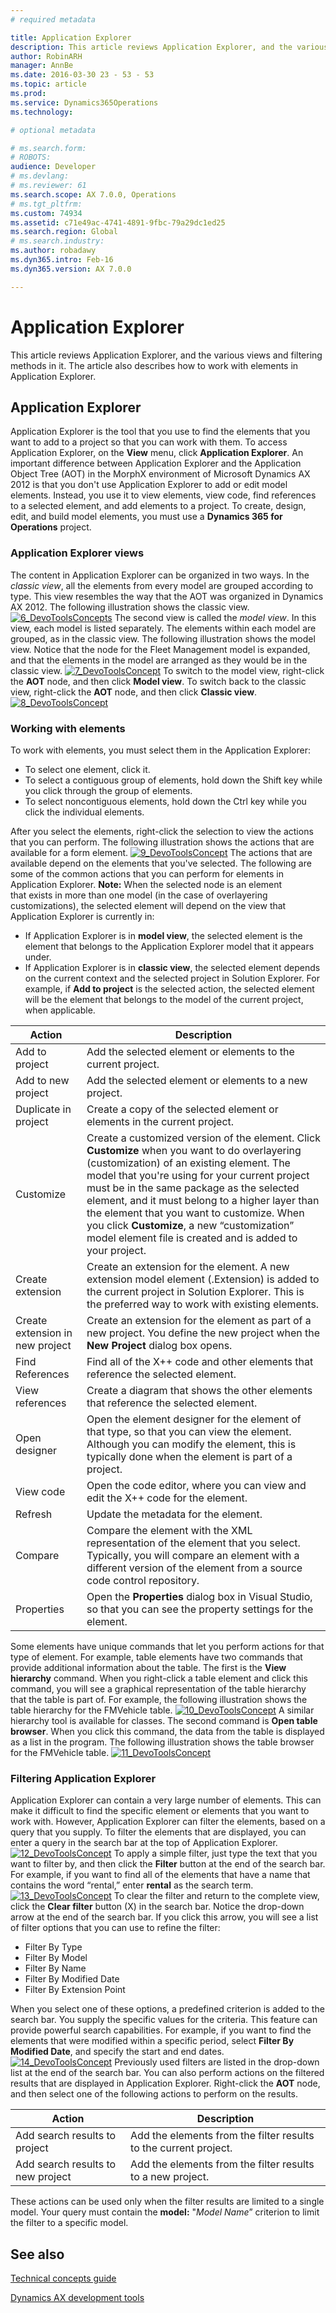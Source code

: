 ```yaml
---
# required metadata

title: Application Explorer
description: This article reviews Application Explorer, and the various views and filtering methods in it. The article also describes how to work with elements in Application Explorer.
author: RobinARH
manager: AnnBe
ms.date: 2016-03-30 23 - 53 - 53
ms.topic: article
ms.prod: 
ms.service: Dynamics365Operations
ms.technology: 

# optional metadata

# ms.search.form: 
# ROBOTS: 
audience: Developer
# ms.devlang: 
# ms.reviewer: 61
ms.search.scope: AX 7.0.0, Operations
# ms.tgt_pltfrm: 
ms.custom: 74934
ms.assetid: c71e49ac-4741-4891-9fbc-79a29dc1ed25
ms.search.region: Global
# ms.search.industry: 
ms.author: robadawy
ms.dyn365.intro: Feb-16
ms.dyn365.version: AX 7.0.0

---
```


# Application Explorer

This article reviews Application Explorer, and the various views and filtering methods in it. The article also describes how to work with elements in Application Explorer.

Application Explorer
--------------------

Application Explorer is the tool that you use to find the elements that you want to add to a project so that you can work with them. To access Application Explorer, on the **View** menu, click **Application Explorer**. An important difference between Application Explorer and the Application Object Tree (AOT) in the MorphX environment of Microsoft Dynamics AX 2012 is that you don't use Application Explorer to add or edit model elements. Instead, you use it to view elements, view code, find references to a selected element, and add elements to a project. To create, design, edit, and build model elements, you must use a **Dynamics 365 for Operations** project.

### Application Explorer views

The content in Application Explorer can be organized in two ways. In the *classic view*, all the elements from every model are grouped according to type. This view resembles the way that the AOT was organized in Dynamics AX 2012. The following illustration shows the classic view. [![6\_DevoToolsConcepts](./media/6_devotoolsconcepts.png)](./media/6_devotoolsconcepts.png) The second view is called the *model view*. In this view, each model is listed separately. The elements within each model are grouped, as in the classic view. The following illustration shows the model view. Notice that the node for the Fleet Management model is expanded, and that the elements in the model are arranged as they would be in the classic view. [![7\_DevoToolsConcept](./media/7_devotoolsconcept.png)](./media/7_devotoolsconcept.png) To switch to the model view, right-click the **AOT** node, and then click **Model view**. To switch back to the classic view, right-click the **AOT** node, and then click **Classic view**. [![8\_DevoToolsConcept](./media/8_devotoolsconcept.png)](./media/8_devotoolsconcept.png)

### Working with elements

To work with elements, you must select them in the Application Explorer:

-   To select one element, click it.
-   To select a contiguous group of elements, hold down the Shift key while you click through the group of elements.
-   To select noncontiguous elements, hold down the Ctrl key while you click the individual elements.

After you select the elements, right-click the selection to view the actions that you can perform. The following illustration shows the actions that are available for a form element. [![9\_DevoToolsConcept](./media/9_devotoolsconcept.png)](./media/9_devotoolsconcept.png) The actions that are available depend on the elements that you've selected. The following are some of the common actions that you can perform for elements in Application Explorer. **Note:** When the selected node is an element that exists in more than one model (in the case of overlayering customizations), the selected element will depend on the view that Application Explorer is currently in:

-   If Application Explorer is in **model view**, the selected element is the element that belongs to the Application Explorer model that it appears under.
-   If Application Explorer is in **classic view**, the selected element depends on the current context and the selected project in Solution Explorer. For example, if **Add to project** is the selected action, the selected element will be the element that belongs to the model of the current project, when applicable.

| Action                          | Description                                                                                                                                                                                                                                                                                                                                                                                                                                          |
|---------------------------------|------------------------------------------------------------------------------------------------------------------------------------------------------------------------------------------------------------------------------------------------------------------------------------------------------------------------------------------------------------------------------------------------------------------------------------------------------|
| Add to project                  | Add the selected element or elements to the current project.                                                                                                                                                                                                                                                                                                                                                                                         |
| Add to new project              | Add the selected element or elements to a new project.                                                                                                                                                                                                                                                                                                                                                                                               |
| Duplicate in project            | Create a copy of the selected element or elements in the current project.                                                                                                                                                                                                                                                                                                                                                                            |
| Customize                       | Create a customized version of the element. Click **Customize** when you want to do overlayering (customization) of an existing element. The model that you're using for your current project must be in the same package as the selected element, and it must belong to a higher layer than the element that you want to customize. When you click **Customize**, a new “customization” model element file is created and is added to your project. |
| Create extension                | Create an extension for the element. A new extension model element (.Extension) is added to the current project in Solution Explorer. This is the preferred way to work with existing elements.                                                                                                                                                                                                                                                      |
| Create extension in new project | Create an extension for the element as part of a new project. You define the new project when the **New Project** dialog box opens.                                                                                                                                                                                                                                                                                                                  |
| Find References                 | Find all of the X++ code and other elements that reference the selected element.                                                                                                                                                                                                                                                                                                                                                                     |
| View references                 | Create a diagram that shows the other elements that reference the selected element.                                                                                                                                                                                                                                                                                                                                                                  |
| Open designer                   | Open the element designer for the element of that type, so that you can view the element. Although you can modify the element, this is typically done when the element is part of a project.                                                                                                                                                                                                                                                         |
| View code                       | Open the code editor, where you can view and edit the X++ code for the element.                                                                                                                                                                                                                                                                                                                                                                      |
| Refresh                         | Update the metadata for the element.                                                                                                                                                                                                                                                                                                                                                                                                                 |
| Compare                         | Compare the element with the XML representation of the element that you select. Typically, you will compare an element with a different version of the element from a source code control repository.                                                                                                                                                                                                                                                |
| Properties                      | Open the **Properties** dialog box in Visual Studio, so that you can see the property settings for the element.                                                                                                                                                                                                                                                                                                                                      |

Some elements have unique commands that let you perform actions for that type of element. For example, table elements have two commands that provide additional information about the table. The first is the **View hierarchy** command. When you right-click a table element and click this command, you will see a graphical representation of the table hierarchy that the table is part of. For example, the following illustration shows the table hierarchy for the FMVehicle table. [![10\_DevoToolsConcept](./media/10_devotoolsconcept.png)](./media/10_devotoolsconcept.png) A similar hierarchy tool is available for classes. The second command is **Open table browser**. When you click this command, the data from the table is displayed as a list in the program. The following illustration shows the table browser for the FMVehicle table. [![11\_DevoToolsConcept](./media/11_devotoolsconcept.png)](./media/11_devotoolsconcept.png)

### Filtering Application Explorer

Application Explorer can contain a very large number of elements. This can make it difficult to find the specific element or elements that you want to work with. However, Application Explorer can filter the elements, based on a query that you supply. To filter the elements that are displayed, you can enter a query in the search bar at the top of Application Explorer. [![12\_DevoToolsConcept](./media/12_devotoolsconcept.png)](./media/12_devotoolsconcept.png) To apply a simple filter, just type the text that you want to filter by, and then click the **Filter** button at the end of the search bar. For example, if you want to find all of the elements that have a name that contains the word “rental,” enter **rental** as the search term. [![13\_DevoToolsConcept](./media/13_devotoolsconcept.png)](./media/13_devotoolsconcept.png) To clear the filter and return to the complete view, click the **Clear filter** button (X) in the search bar. Notice the drop-down arrow at the end of the search bar. If you click this arrow, you will see a list of filter options that you can use to refine the filter:

-   Filter By Type
-   Filter By Model
-   Filter By Name
-   Filter By Modified Date
-   Filter By Extension Point

When you select one of these options, a predefined criterion is added to the search bar. You supply the specific values for the criteria. This feature can provide powerful search capabilities. For example, if you want to find the elements that were modified within a specific period, select **Filter By Modified Date**, and specify the start and end dates. [![14\_DevoToolsConcept](./media/14_devotoolsconcept.png)](./media/14_devotoolsconcept.png) Previously used filters are listed in the drop-down list at the end of the search bar. You can also perform actions on the filtered results that are displayed in Application Explorer. Right-click the **AOT** node, and then select one of the following actions to perform on the results.

| Action                            | Description                                                      |
|-----------------------------------|------------------------------------------------------------------|
| Add search results to project     | Add the elements from the filter results to the current project. |
| Add search results to new project | Add the elements from the filter results to a new project.       |

These actions can be used only when the filter results are limited to a single model. Your query must contain the **model:** "*Model Name*” criterion to limit the filter to a specific model.

See also
--------

[Technical concepts guide](developer-landing-page.md)

[Dynamics AX development tools](development-tools.md)

